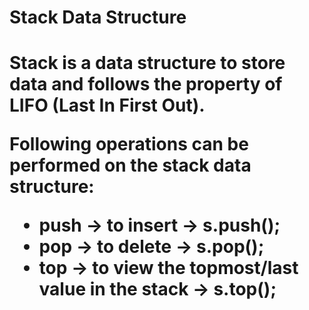 <h1>Stack Data Structure<h1>

  <p>Stack is a data structure to store data and follows the property of LIFO (Last In First Out).<p>

Following operations can be performed on the stack data structure: 

- push -> to insert -> s.push();
- pop -> to delete -> s.pop();
- top -> to view the topmost/last value in the stack -> s.top(); <p>



  

